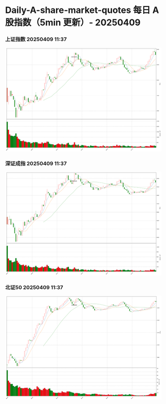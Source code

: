
# Daily-A-share-market-quotes 每日 A 股指数（5min 更新）- 20250409

### 上证指数 20250409 11:37
![](./fig/2025/4/20250409-sh000001.png)

### 深证成指 20250409 11:37
![](./fig/2025/4/20250409-sz399001.png)

### 北证50 20250409 11:37
![](./fig/2025/4/20250409-bj899050.png)
